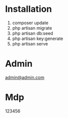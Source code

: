 # Installation #

1) composer update
2) php artisan migrate
3) php artisan db:seed
4) php artisan key:generate
5) php artisan serve

# Admin #
admin@admin.com
# Mdp #
123456

